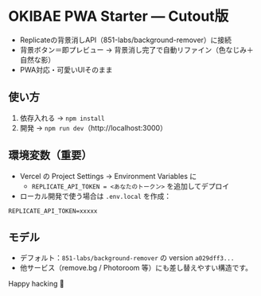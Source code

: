 # OKIBAE PWA Starter — Cutout版

- Replicateの背景消しAPI（851-labs/background-remover）に接続
- 背景ボタン＝即プレビュー → 背景消し完了で自動リファイン（色なじみ＋自然な影）
- PWA対応・可愛いUIそのまま

## 使い方
1) 依存入れる → `npm install`
2) 開発 → `npm run dev`（http://localhost:3000）

## 環境変数（重要）
- Vercel の Project Settings → Environment Variables に
  - `REPLICATE_API_TOKEN = <あなたのトークン>` を追加してデプロイ
- ローカル開発で使う場合は `.env.local` を作成：
```
REPLICATE_API_TOKEN=xxxxx
```

## モデル
- デフォルト：`851-labs/background-remover` の version `a029dff3...`
- 他サービス（remove.bg / Photoroom 等）にも差し替えやすい構造です。

Happy hacking 🫶
